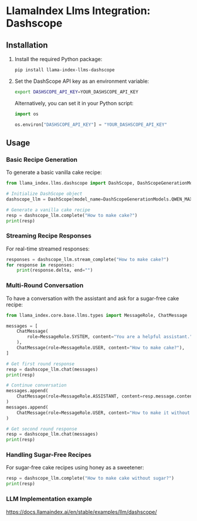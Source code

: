 # LlamaIndex Llms Integration: Dashscope

## Installation

1. Install the required Python package:

   ```bash
   pip install llama-index-llms-dashscope
   ```

2. Set the DashScope API key as an environment variable:

   ```bash
   export DASHSCOPE_API_KEY=YOUR_DASHSCOPE_API_KEY
   ```

   Alternatively, you can set it in your Python script:

   ```python
   import os

   os.environ["DASHSCOPE_API_KEY"] = "YOUR_DASHSCOPE_API_KEY"
   ```

## Usage

### Basic Recipe Generation

To generate a basic vanilla cake recipe:

```python
from llama_index.llms.dashscope import DashScope, DashScopeGenerationModels

# Initialize DashScope object
dashscope_llm = DashScope(model_name=DashScopeGenerationModels.QWEN_MAX)

# Generate a vanilla cake recipe
resp = dashscope_llm.complete("How to make cake?")
print(resp)
```

### Streaming Recipe Responses

For real-time streamed responses:

```python
responses = dashscope_llm.stream_complete("How to make cake?")
for response in responses:
    print(response.delta, end="")
```

### Multi-Round Conversation

To have a conversation with the assistant and ask for a sugar-free cake recipe:

```python
from llama_index.core.base.llms.types import MessageRole, ChatMessage

messages = [
    ChatMessage(
        role=MessageRole.SYSTEM, content="You are a helpful assistant."
    ),
    ChatMessage(role=MessageRole.USER, content="How to make cake?"),
]

# Get first round response
resp = dashscope_llm.chat(messages)
print(resp)

# Continue conversation
messages.append(
    ChatMessage(role=MessageRole.ASSISTANT, content=resp.message.content)
)
messages.append(
    ChatMessage(role=MessageRole.USER, content="How to make it without sugar?")
)

# Get second round response
resp = dashscope_llm.chat(messages)
print(resp)
```

### Handling Sugar-Free Recipes

For sugar-free cake recipes using honey as a sweetener:

```python
resp = dashscope_llm.complete("How to make cake without sugar?")
print(resp)
```

### LLM Implementation example

https://docs.llamaindex.ai/en/stable/examples/llm/dashscope/
